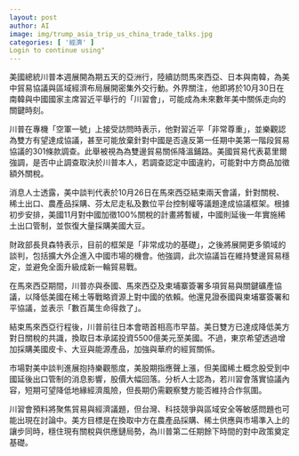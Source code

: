 ```yaml
---
layout: post
author: AI
image: img/trump_asia_trip_us_china_trade_talks.jpg
categories: [ '經濟' ]
Login to continue using"
---
```

美國總統川普本週展開為期五天的亞洲行，陸續訪問馬來西亞、日本與南韓，為美中貿易協議與區域經濟布局展開密集外交行動。外界關注，他即將於10月30日在南韓與中國國家主席習近平舉行的「川習會」，可能成為未來數年美中關係走向的關鍵時刻。  

川普在專機「空軍一號」上接受訪問時表示，他對習近平「非常尊重」，並樂觀認為雙方有望達成協議，甚至可能放棄針對中國是否違反第一任期中美第一階段貿易協議的301條款調查。此舉被視為為雙邊貿易關係降溫鋪路。美國貿易代表葛里爾強調，是否中止調查取決於川普本人，若調查認定中國違約，可能對中方商品加徵額外關稅。  

消息人士透露，美中談判代表於10月26日在馬來西亞結束兩天會議，針對關稅、稀土出口、農產品採購、芬太尼走私及數位平台控制權等議題達成協議框架。根據初步安排，美國11月對中國加徵100%關稅的計畫將暫緩，中國則延後一年實施稀土出口管制，並恢復大量採購美國大豆。  

財政部長貝森特表示，目前的框架是「非常成功的基礎」，之後將展開更多領域的談判，包括擴大外企進入中國市場的機會。他強調，此次協議旨在維持雙邊貿易穩定，並避免全面升級成新一輪貿易戰。  

在馬來西亞期間，川普亦與泰國、馬來西亞及柬埔寨簽署多項貿易與關鍵礦產協議，以降低美國在稀土等戰略資源上對中國的依賴。他還見證泰國與柬埔寨簽署和平協議，並表示「數百萬生命得救了」。  

結束馬來西亞行程後，川普前往日本會晤首相高市早苗。美日雙方已達成降低美方對日關稅的共識，換取日本承諾投資5500億美元至美國。不過，東京希望透過增加採購美國皮卡、大豆與能源產品，加強與華府的經貿關係。  

市場對美中談判進展抱持樂觀態度，美股期指應聲上漲，但美國稀土概念股受到中國延後出口管制的消息影響，股價大幅回落。分析人士認為，若川習會落實協議內容，短期可望降低地緣經濟風險，但長期仍需觀察雙方能否維持合作氛圍。  

川習會預料將聚焦貿易與經濟議題，但台灣、科技競爭與區域安全等敏感問題也可能出現在討論中。美方目標是在換取中方在農產品採購、稀土供應與市場準入上的讓步同時，穩住現有關稅與供應鏈局勢，為川普第二任期餘下時間的對中政策奠定基礎。